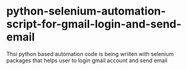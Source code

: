 # python-selenium-automation-script-for-gmail-login-and-send-email
Thsi python based automation code is being wriiten with selenium packages that helps user to login gmail account and send email

